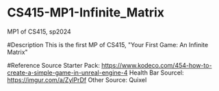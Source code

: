 # CS415-MP1-Infinite_Matrix
MP1 of CS415, sp2024

#Description
This is the first MP of CS415, "Your First Game: An Infinite Matrix"

#Reference Source
Starter Pack: https://www.kodeco.com/454-how-to-create-a-simple-game-in-unreal-engine-4
Health Bar Sourcel: https://imgur.com/a/ZylPrDf
Other Source: Quixel
